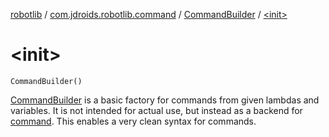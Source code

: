 [robotlib](../../index.md) / [com.jdroids.robotlib.command](../index.md) / [CommandBuilder](index.md) / [&lt;init&gt;](./-init-.md)

# &lt;init&gt;

`CommandBuilder()`

[CommandBuilder](index.md) is a basic factory for commands from given lambdas and
variables. It is not intended for actual use, but instead as a backend for
[command](../command.md). This enables a very clean syntax for commands.

